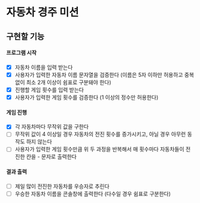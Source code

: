 # 자동차 경주 미션

## 구현할 기능

#### 프로그램 시작
- [x] 자동차 이름을 입력 받는다
- [x] 사용자가 입력한 자동차 이름 문자열을 검증한다 (이름은 5자 이하만 허용하고 중복없이 최소 2개 이상이 쉼표로 구분돼야 한다) 
- [x] 진행할 게임 횟수를 입력 받는다
- [x] 사용자가 입력한 게임 횟수를 검증한다 (1 이상의 정수만 허용한다)

#### 게임 진행
- [x] 각 자동차마다 무작위 값을 구한다
- [ ] 무작위 값이 4 이상일 경우 자동차의 전진 횟수를 증가시키고, 아닐 경우 아무런 동작도 하지 않는다
- [ ] 사용자가 입력한 게임 횟수만큼 위 두 과정을 반복해서 매 횟수마다 자동차들이 전진한 칸을 - 문자로 출력한다

#### 결과 출력
- [ ] 제일 많이 전진한 자동차를 우승자로 추린다
- [ ] 우승한 자동차 이름을 콘솔창에 출력한다 (다수일 경우 쉼표로 구분한다)